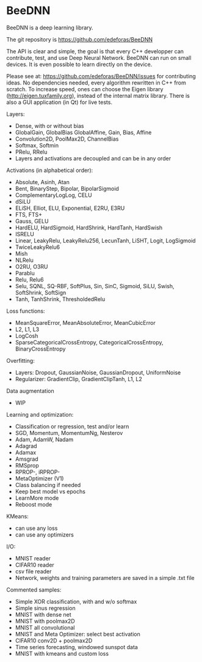 # BeeDNN

BeeDNN is a deep learning library.

The git repository is https://github.com/edeforas/BeeDNN

The API is clear and simple, the goal is that every C++ developper can contribute, test, and use Deep Neural Network.
BeeDNN can run on small devices. It is even possible to learn directly on the device.

Please see at: https://github.com/edeforas/BeeDNN/issues for contributing ideas.
No dependencies needed, every algorithm rewritten in C++ from scratch.
To increase speed, ones can choose the Eigen library (http://eigen.tuxfamily.org), instead of the internal matrix library.
There is also a GUI application (in Qt) for live tests.

Layers:
- Dense, with or without bias
- GlobalGain, GlobalBias GlobalAffine, Gain, Bias, Affine
- Convolution2D, PoolMax2D, ChannelBias
- Softmax, Softmin
- PRelu, RRelu
- Layers and activations are decoupled and can be in any order

Activations (in alphabetical order):
- Absolute, Asinh, Atan
- Bent, BinaryStep, Bipolar, BipolarSigmoid
- ComplementaryLogLog, CELU
- dSiLU
- ELiSH, Elliot, ELU, Exponential, E2RU, E3RU
- FTS, FTS+
- Gauss, GELU
- HardELU, HardSigmoid, HardShrink, HardTanh, HardSwish
- ISRELU
- Linear, LeakyRelu, LeakyRelu256, LecunTanh, LiSHT, Logit, LogSigmoid
- TwiceLeakyRelu6
- Mish
- NLRelu
- O2RU, O3RU
- Parablu
- Relu, Relu6
- Selu, SQNL, SQ-RBF, SoftPlus, Sin, SinC, Sigmoid, SiLU, Swish, SoftShrink, SoftSign
- Tanh, TanhShrink, ThresholdedRelu

Loss functions: 
- MeanSquareError, MeanAbsoluteError, MeanCubicError
- L2, L1, L3
- LogCosh
- SparseCategoricalCrossEntropy, CategoricalCrossEntropy, BinaryCrossEntropy

Overfitting:
- Layers: Dropout, GaussianNoise, GaussianDropout, UniformNoise
- Regularizer: GradientClip, GradientClipTanh, L1, L2

Data augmentation
- WIP

Learning and optimization:
- Classification or regression, test and/or learn
- SGD, Momentum, MomentumNg, Nesterov
- Adam, AdamW, Nadam
- Adagrad
- Adamax
- Amsgrad
- RMSprop
- RPROP-, iRPROP-
- MetaOptimizer (V1)
- Class balancing if needed
- Keep best model vs epochs
- LearnMore mode 
- Reboost mode

KMeans:
- can use any loss
- can use any optimizers

I/O:
- MNIST reader
- CIFAR10 reader
- csv file reader
- Network, weights and training parameters are saved in a simple .txt file

Commented samples:
- Simple XOR classification, with and w/o softmax
- Simple sinus regression
- MNIST with dense net
- MNIST with poolmax2D
- MNIST all convolutional
- MNIST and Meta Optimizer: select best activation
- CIFAR10 conv2D + poolmax2D
- Time series forecasting, windowed sunspot data
- MNIST with kmeans and custom loss
